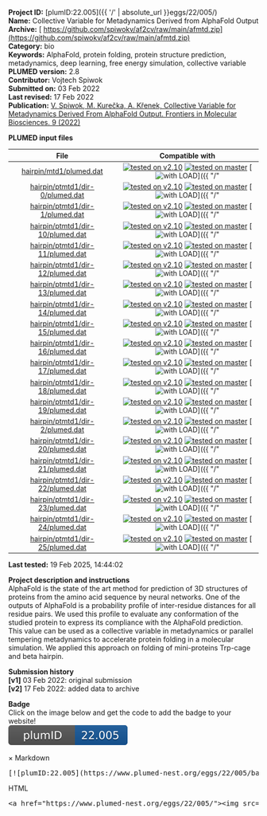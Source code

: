 **Project ID:** [plumID:22.005]({{ '/' | absolute_url }}eggs/22/005/)  
**Name:**  Collective Variable for Metadynamics Derived from AlphaFold Output  
**Archive:** [ https://github.com/spiwokv/af2cv/raw/main/afmtd.zip](https://github.com/spiwokv/af2cv/raw/main/afmtd.zip)  
**Category:**  bio  
**Keywords:**  AlphaFold, protein folding, protein structure prediction, metadynamics, deep learning, free energy simulation, collective variable  
**PLUMED version:**  2.8  
**Contributor:**  Vojtech Spiwok  
**Submitted on:** 03 Feb 2022  
**Last revised:** 17 Feb 2022  
**Publication:** [V. Spiwok, M. Kurečka, A. Křenek, Collective Variable for Metadynamics Derived From AlphaFold Output. Frontiers in Molecular Biosciences. 9 (2022)](http://dx.doi.org/10.3389/fmolb.2022.878133)  
  
**PLUMED input files**  
  
| File     | Compatible with |  
|:--------:|:--------:|  
| [hairpin/mtd1/plumed.dat](./data/hairpin/mtd1/plumed.dat.md) |  [![tested on v2.10](https://img.shields.io/badge/v2.10-passing-green.svg)](data/hairpin/mtd1/plumed.dat.plumed.stderr) [![tested on master](https://img.shields.io/badge/master-passing-green.svg)](data/hairpin/mtd1/plumed.dat.plumed_master.stderr) [![with LOAD](https://img.shields.io/badge/with-LOAD-yellow.svg)]({{ "/" | absolute_url }}badges) |  
| [hairpin/ptmtd1/dir-0/plumed.dat](./data/hairpin/ptmtd1/dir-0/plumed.dat.md) |  [![tested on v2.10](https://img.shields.io/badge/v2.10-passing-green.svg)](data/hairpin/ptmtd1/dir-0/plumed.dat.plumed.stderr) [![tested on master](https://img.shields.io/badge/master-passing-green.svg)](data/hairpin/ptmtd1/dir-0/plumed.dat.plumed_master.stderr) [![with LOAD](https://img.shields.io/badge/with-LOAD-yellow.svg)]({{ "/" | absolute_url }}badges) |  
| [hairpin/ptmtd1/dir-1/plumed.dat](./data/hairpin/ptmtd1/dir-1/plumed.dat.md) |  [![tested on v2.10](https://img.shields.io/badge/v2.10-passing-green.svg)](data/hairpin/ptmtd1/dir-1/plumed.dat.plumed.stderr) [![tested on master](https://img.shields.io/badge/master-passing-green.svg)](data/hairpin/ptmtd1/dir-1/plumed.dat.plumed_master.stderr) [![with LOAD](https://img.shields.io/badge/with-LOAD-yellow.svg)]({{ "/" | absolute_url }}badges) |  
| [hairpin/ptmtd1/dir-10/plumed.dat](./data/hairpin/ptmtd1/dir-10/plumed.dat.md) |  [![tested on v2.10](https://img.shields.io/badge/v2.10-passing-green.svg)](data/hairpin/ptmtd1/dir-10/plumed.dat.plumed.stderr) [![tested on master](https://img.shields.io/badge/master-passing-green.svg)](data/hairpin/ptmtd1/dir-10/plumed.dat.plumed_master.stderr) [![with LOAD](https://img.shields.io/badge/with-LOAD-yellow.svg)]({{ "/" | absolute_url }}badges) |  
| [hairpin/ptmtd1/dir-11/plumed.dat](./data/hairpin/ptmtd1/dir-11/plumed.dat.md) |  [![tested on v2.10](https://img.shields.io/badge/v2.10-passing-green.svg)](data/hairpin/ptmtd1/dir-11/plumed.dat.plumed.stderr) [![tested on master](https://img.shields.io/badge/master-passing-green.svg)](data/hairpin/ptmtd1/dir-11/plumed.dat.plumed_master.stderr) [![with LOAD](https://img.shields.io/badge/with-LOAD-yellow.svg)]({{ "/" | absolute_url }}badges) |  
| [hairpin/ptmtd1/dir-12/plumed.dat](./data/hairpin/ptmtd1/dir-12/plumed.dat.md) |  [![tested on v2.10](https://img.shields.io/badge/v2.10-passing-green.svg)](data/hairpin/ptmtd1/dir-12/plumed.dat.plumed.stderr) [![tested on master](https://img.shields.io/badge/master-passing-green.svg)](data/hairpin/ptmtd1/dir-12/plumed.dat.plumed_master.stderr) [![with LOAD](https://img.shields.io/badge/with-LOAD-yellow.svg)]({{ "/" | absolute_url }}badges) |  
| [hairpin/ptmtd1/dir-13/plumed.dat](./data/hairpin/ptmtd1/dir-13/plumed.dat.md) |  [![tested on v2.10](https://img.shields.io/badge/v2.10-passing-green.svg)](data/hairpin/ptmtd1/dir-13/plumed.dat.plumed.stderr) [![tested on master](https://img.shields.io/badge/master-passing-green.svg)](data/hairpin/ptmtd1/dir-13/plumed.dat.plumed_master.stderr) [![with LOAD](https://img.shields.io/badge/with-LOAD-yellow.svg)]({{ "/" | absolute_url }}badges) |  
| [hairpin/ptmtd1/dir-14/plumed.dat](./data/hairpin/ptmtd1/dir-14/plumed.dat.md) |  [![tested on v2.10](https://img.shields.io/badge/v2.10-passing-green.svg)](data/hairpin/ptmtd1/dir-14/plumed.dat.plumed.stderr) [![tested on master](https://img.shields.io/badge/master-passing-green.svg)](data/hairpin/ptmtd1/dir-14/plumed.dat.plumed_master.stderr) [![with LOAD](https://img.shields.io/badge/with-LOAD-yellow.svg)]({{ "/" | absolute_url }}badges) |  
| [hairpin/ptmtd1/dir-15/plumed.dat](./data/hairpin/ptmtd1/dir-15/plumed.dat.md) |  [![tested on v2.10](https://img.shields.io/badge/v2.10-passing-green.svg)](data/hairpin/ptmtd1/dir-15/plumed.dat.plumed.stderr) [![tested on master](https://img.shields.io/badge/master-passing-green.svg)](data/hairpin/ptmtd1/dir-15/plumed.dat.plumed_master.stderr) [![with LOAD](https://img.shields.io/badge/with-LOAD-yellow.svg)]({{ "/" | absolute_url }}badges) |  
| [hairpin/ptmtd1/dir-16/plumed.dat](./data/hairpin/ptmtd1/dir-16/plumed.dat.md) |  [![tested on v2.10](https://img.shields.io/badge/v2.10-passing-green.svg)](data/hairpin/ptmtd1/dir-16/plumed.dat.plumed.stderr) [![tested on master](https://img.shields.io/badge/master-passing-green.svg)](data/hairpin/ptmtd1/dir-16/plumed.dat.plumed_master.stderr) [![with LOAD](https://img.shields.io/badge/with-LOAD-yellow.svg)]({{ "/" | absolute_url }}badges) |  
| [hairpin/ptmtd1/dir-17/plumed.dat](./data/hairpin/ptmtd1/dir-17/plumed.dat.md) |  [![tested on v2.10](https://img.shields.io/badge/v2.10-passing-green.svg)](data/hairpin/ptmtd1/dir-17/plumed.dat.plumed.stderr) [![tested on master](https://img.shields.io/badge/master-passing-green.svg)](data/hairpin/ptmtd1/dir-17/plumed.dat.plumed_master.stderr) [![with LOAD](https://img.shields.io/badge/with-LOAD-yellow.svg)]({{ "/" | absolute_url }}badges) |  
| [hairpin/ptmtd1/dir-18/plumed.dat](./data/hairpin/ptmtd1/dir-18/plumed.dat.md) |  [![tested on v2.10](https://img.shields.io/badge/v2.10-passing-green.svg)](data/hairpin/ptmtd1/dir-18/plumed.dat.plumed.stderr) [![tested on master](https://img.shields.io/badge/master-passing-green.svg)](data/hairpin/ptmtd1/dir-18/plumed.dat.plumed_master.stderr) [![with LOAD](https://img.shields.io/badge/with-LOAD-yellow.svg)]({{ "/" | absolute_url }}badges) |  
| [hairpin/ptmtd1/dir-19/plumed.dat](./data/hairpin/ptmtd1/dir-19/plumed.dat.md) |  [![tested on v2.10](https://img.shields.io/badge/v2.10-passing-green.svg)](data/hairpin/ptmtd1/dir-19/plumed.dat.plumed.stderr) [![tested on master](https://img.shields.io/badge/master-passing-green.svg)](data/hairpin/ptmtd1/dir-19/plumed.dat.plumed_master.stderr) [![with LOAD](https://img.shields.io/badge/with-LOAD-yellow.svg)]({{ "/" | absolute_url }}badges) |  
| [hairpin/ptmtd1/dir-2/plumed.dat](./data/hairpin/ptmtd1/dir-2/plumed.dat.md) |  [![tested on v2.10](https://img.shields.io/badge/v2.10-passing-green.svg)](data/hairpin/ptmtd1/dir-2/plumed.dat.plumed.stderr) [![tested on master](https://img.shields.io/badge/master-passing-green.svg)](data/hairpin/ptmtd1/dir-2/plumed.dat.plumed_master.stderr) [![with LOAD](https://img.shields.io/badge/with-LOAD-yellow.svg)]({{ "/" | absolute_url }}badges) |  
| [hairpin/ptmtd1/dir-20/plumed.dat](./data/hairpin/ptmtd1/dir-20/plumed.dat.md) |  [![tested on v2.10](https://img.shields.io/badge/v2.10-passing-green.svg)](data/hairpin/ptmtd1/dir-20/plumed.dat.plumed.stderr) [![tested on master](https://img.shields.io/badge/master-passing-green.svg)](data/hairpin/ptmtd1/dir-20/plumed.dat.plumed_master.stderr) [![with LOAD](https://img.shields.io/badge/with-LOAD-yellow.svg)]({{ "/" | absolute_url }}badges) |  
| [hairpin/ptmtd1/dir-21/plumed.dat](./data/hairpin/ptmtd1/dir-21/plumed.dat.md) |  [![tested on v2.10](https://img.shields.io/badge/v2.10-passing-green.svg)](data/hairpin/ptmtd1/dir-21/plumed.dat.plumed.stderr) [![tested on master](https://img.shields.io/badge/master-passing-green.svg)](data/hairpin/ptmtd1/dir-21/plumed.dat.plumed_master.stderr) [![with LOAD](https://img.shields.io/badge/with-LOAD-yellow.svg)]({{ "/" | absolute_url }}badges) |  
| [hairpin/ptmtd1/dir-22/plumed.dat](./data/hairpin/ptmtd1/dir-22/plumed.dat.md) |  [![tested on v2.10](https://img.shields.io/badge/v2.10-passing-green.svg)](data/hairpin/ptmtd1/dir-22/plumed.dat.plumed.stderr) [![tested on master](https://img.shields.io/badge/master-passing-green.svg)](data/hairpin/ptmtd1/dir-22/plumed.dat.plumed_master.stderr) [![with LOAD](https://img.shields.io/badge/with-LOAD-yellow.svg)]({{ "/" | absolute_url }}badges) |  
| [hairpin/ptmtd1/dir-23/plumed.dat](./data/hairpin/ptmtd1/dir-23/plumed.dat.md) |  [![tested on v2.10](https://img.shields.io/badge/v2.10-passing-green.svg)](data/hairpin/ptmtd1/dir-23/plumed.dat.plumed.stderr) [![tested on master](https://img.shields.io/badge/master-passing-green.svg)](data/hairpin/ptmtd1/dir-23/plumed.dat.plumed_master.stderr) [![with LOAD](https://img.shields.io/badge/with-LOAD-yellow.svg)]({{ "/" | absolute_url }}badges) |  
| [hairpin/ptmtd1/dir-24/plumed.dat](./data/hairpin/ptmtd1/dir-24/plumed.dat.md) |  [![tested on v2.10](https://img.shields.io/badge/v2.10-passing-green.svg)](data/hairpin/ptmtd1/dir-24/plumed.dat.plumed.stderr) [![tested on master](https://img.shields.io/badge/master-passing-green.svg)](data/hairpin/ptmtd1/dir-24/plumed.dat.plumed_master.stderr) [![with LOAD](https://img.shields.io/badge/with-LOAD-yellow.svg)]({{ "/" | absolute_url }}badges) |  
| [hairpin/ptmtd1/dir-25/plumed.dat](./data/hairpin/ptmtd1/dir-25/plumed.dat.md) |  [![tested on v2.10](https://img.shields.io/badge/v2.10-passing-green.svg)](data/hairpin/ptmtd1/dir-25/plumed.dat.plumed.stderr) [![tested on master](https://img.shields.io/badge/master-passing-green.svg)](data/hairpin/ptmtd1/dir-25/plumed.dat.plumed_master.stderr) [![with LOAD](https://img.shields.io/badge/with-LOAD-yellow.svg)]({{ "/" | absolute_url }}badges) |  
  
**Last tested:**  19 Feb 2025, 14:44:02
  
**Project description and instructions**  
AlphaFold is the state of the art method for prediction of 3D structures of proteins from the amino acid sequence by neural networks. One of the outputs of AlphaFold is a probability profile of inter-residue distances for all residue pairs. We used this profile to evaluate any conformation of the studied protein to express its compliance with the AlphaFold prediction. This value can be used as a collective variable in metadynamics or parallel tempering metadynamics to accelerate protein folding in a molecular simulation. We applied this approach on folding of mini-proteins Trp-cage and beta hairpin.

  
**Submission history**  
**[v1]** 03 Feb 2022: original submission  
**[v2]** 17 Feb 2022: added data to archive  
  
**Badge**  
Click on the image below and get the code to add the badge to your website!  
<img src="./badge.svg" alt="plumeDnest:22.005" id="myBtn" class="badge">
<div id="myModal" class="modal">
  <div class="modal-content">
    <span class="close">&times;</span>
    Markdown<pre>[![plumID:22.005](https://www.plumed-nest.org/eggs/22/005/badge.svg)](https://www.plumed-nest.org/eggs/22/005/)</pre>
    HTML<pre>&lt;a href="https://www.plumed-nest.org/eggs/22/005/"&gt;&lt;img src="https://www.plumed-nest.org/eggs/22/005/badge.svg" alt="plumID:22.005"&gt;&lt;/a&gt;</pre>
  </div>
</div>

